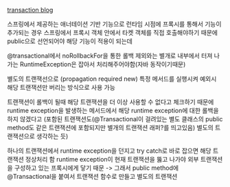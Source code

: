 
[transaction blog](https://mangkyu.tistory.com/269#:~:text=%5B%20%ED%8A%B8%EB%9E%9C%EC%9E%AD%EC%85%98%20%EC%A0%84%ED%8C%8C%20%EC%86%8D%EC%84%B1(Transaction%20Propagation)%EC%9D%B4%EB%9E%80%3F%20%5D&text=%EC%9E%91%EC%97%85%EC%9D%84%20%ED%95%98%EB%8B%A4%EB%B3%B4%EB%A9%B4%20%EA%B8%B0%EC%A1%B4,%EC%A0%84%ED%8C%8C%20%EC%86%8D%EC%84%B1(Propagation)%EC%9D%B4%EB%8B%A4.)

스프링에서 제공하는 애너테이션 기반 기능으로 런타임 시점에 프록시를 통해서 기능이 추가되는 경우
스프링에서 프록시 객체 안에서 타켓 객체를 직접 호출해야하기 때문에 public으로 선언되어야 해당 기능이 적용이 되는데

@transactional에서 noRollbackFor을 통한 롤백 제외와는 별개로 내부에서 터져 나가는 RuntimeException은 잡아서 처리해주어야함(자바 동작이기때문)

별도의 트랜잭선으로 (propagation required new) 특정 메서드를 실행시켜 예외시 해당 트랜잭션만 버리는 방식으로 사용 가능

트랜잭션이 롤백이 될때 해당 트랜잭션을 더 이상 사용할 수 없다고 체크하기 때문에 runtime exception을 발생하는 메서드에서 해당 runtime exception에 대한 롤백을 하지 않겠다고 (포함된 트랜잭션도(@Transactional이 걸려있는 별도 클래스의 public method도 같은 트랜잭션에 포함되지만 별개의 트랜잭션 래퍼?를 띄고있음) 별도의 트랜잭션으로 생각하는 듯)

하나의 트랜잭션에서 runtime exception을 던지고 try catch로 바로 잡으면 해당 트랜잭션 정상처리 함
runtime exception이 현재 트랜잭션을 뚫고 나가야 외부 트랜잭션을 구성하고 있는 프록시에게 닿기 때문
-> 그래서 public method에 @Transactional을 붙여서 트랜잭션 함수로 만들고 별도의 트랜잭션 



